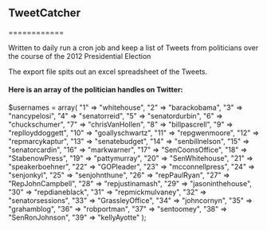 ## TweetCatcher
============

Written to daily run a cron job and keep a list of Tweets from politicians over the course of the 2012 Presidential Election

The export file spits out an excel spreadsheet of the Tweets.

#### Here is an array of the politician handles on Twitter:

$usernames = array(
    "1" => "whitehouse",
    "2" => "barackobama",
    "3" => "nancypelosi",
    "4" => "senatorreid",
    "5" => "senatordurbin",
    "6" => "chuckschumer",
    "7" => "chrisVanHollen",
    "8" => "billpascrell",
    "9" => "replloyddoggett",
    "10" => "goallyschwartz",
    "11" => "repgwenmoore",
    "12" => "repmarcykaptur",
    "13" => "senatebudget",
    "14" => "senbillnelson",
    "15" => "senatorcardin",
    "16" => "markwarner",
    "17" => "SenCoonsOffice",
    "18" => "StabenowPress",
    "19" => "pattymurray",
    "20" => "SenWhitehouse",
    "21" => "speakerboehner",
    "22" => "GOPleader",
    "23" => "mcconnellpress",
    "24" => "senjonkyl",
    "25" => "senjohnthune",
    "26" => "repPaulRyan",
    "27" => "RepJohnCampbell",
    "28" => "repjustinamash",
    "29" => "jasoninthehouse",
    "30" => "repdianeblack",
    "31" => "repmickmulvaney",
    "32" => "senatorsessions",
    "33" => "GrassleyOffice",
    "34" => "johncornyn",
    "35" => "grahamblog",
    "36" => "robportman",
    "37" => "sentoomey",
    "38" => "SenRonJohnson",
    "39" => "kellyAyotte"
);
